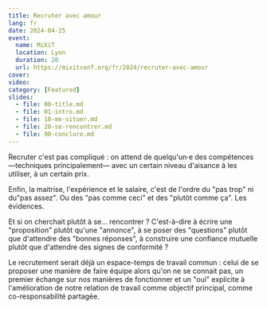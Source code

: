 ```yaml
---
title: Recruter avec amour
lang: fr
date: 2024-04-25
event:
  name: MiXiT
  location: Lyon
  duration: 20
  url: https://mixitconf.org/fr/2024/recruter-avec-amour
cover:
video:
category: [Featured]
slides:
  - file: 00-title.md
  - file: 01-intro.md
  - file: 10-me-situer.md
  - file: 20-se-rencontrer.md
  - file: 90-conclure.md
---
```

Recruter c'est pas compliqué : on attend de quelqu'un·e des compétences —techniques principalement— avec un certain niveau d'aisance à les utiliser, à un certain prix.

Enfin, la maitrise, l'expérience et le salaire, c'est de l'ordre du "pas trop" ni du"pas assez". Ou des "pas comme ceci" et des "plutôt comme ça". Les évidences.

Et si on cherchait plutôt à se… rencontrer ? C'est-à-dire à écrire une "proposition" plutôt qu'une "annonce", à se poser des "questions" plutôt que d'attendre des "bonnes réponses", à construire une confiance mutuelle plutôt que d'attendre des signes de conformité ?

Le recrutement serait déjà un espace-temps de travail commun : celui de se proposer une manière de faire équipe alors qu'on ne se connait pas, un premier échange sur nos manières de fonctionner et un "oui" explicite à l'amélioration de notre relation de travail comme objectif principal, comme co-responsabilité partagée.
